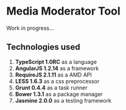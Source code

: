 # Media Moderator Tool
Work in progress...

## Technologies used
1. **TypeScript 1.0RC** as a language
2. **AngularJS 1.2.14** as a framework
3. **RequireJS 2.1.11** as a AMD API
4. **LESS 1.6.3** as a css preprocessor
5. **Grunt 0.4.4** as a task runner
6. **Bower 1.3.1** as a package manager
7. **Jasmine 2.0.0** as a testing framework